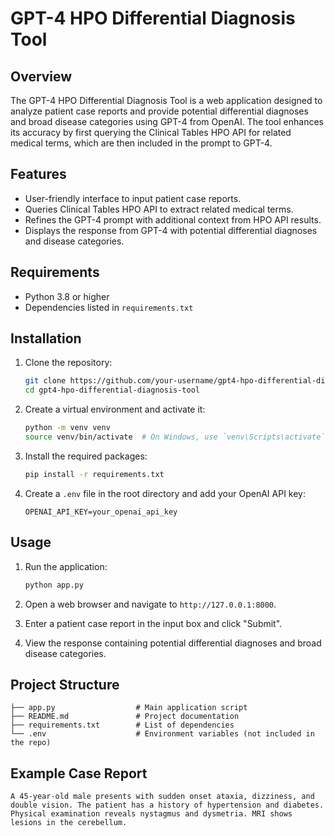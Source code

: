 # GPT-4 HPO Differential Diagnosis Tool

## Overview
The GPT-4 HPO Differential Diagnosis Tool is a web application designed to analyze patient case reports and provide potential differential diagnoses and broad disease categories using GPT-4 from OpenAI. The tool enhances its accuracy by first querying the Clinical Tables HPO API for related medical terms, which are then included in the prompt to GPT-4.

## Features
- User-friendly interface to input patient case reports.
- Queries Clinical Tables HPO API to extract related medical terms.
- Refines the GPT-4 prompt with additional context from HPO API results.
- Displays the response from GPT-4 with potential differential diagnoses and disease categories.

## Requirements
- Python 3.8 or higher
- Dependencies listed in `requirements.txt`

## Installation

1. Clone the repository:
    ```bash
    git clone https://github.com/your-username/gpt4-hpo-differential-diagnosis-tool.git
    cd gpt4-hpo-differential-diagnosis-tool
    ```

2. Create a virtual environment and activate it:
    ```bash
    python -m venv venv
    source venv/bin/activate  # On Windows, use `venv\Scripts\activate`
    ```

3. Install the required packages:
    ```bash
    pip install -r requirements.txt
    ```

4. Create a `.env` file in the root directory and add your OpenAI API key:
    ```plaintext
    OPENAI_API_KEY=your_openai_api_key
    ```

## Usage

1. Run the application:
    ```bash
    python app.py
    ```

2. Open a web browser and navigate to `http://127.0.0.1:8000`.

3. Enter a patient case report in the input box and click "Submit".

4. View the response containing potential differential diagnoses and broad disease categories.

## Project Structure

```plaintext
├── app.py                  # Main application script
├── README.md               # Project documentation
├── requirements.txt        # List of dependencies
└── .env                    # Environment variables (not included in the repo)
```

## Example Case Report
```plaintext
A 45-year-old male presents with sudden onset ataxia, dizziness, and double vision. The patient has a history of hypertension and diabetes. Physical examination reveals nystagmus and dysmetria. MRI shows lesions in the cerebellum.
```
